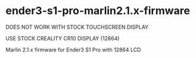 # ender3-s1-pro-marlin2.1.x-firmware
DOES NOT WORK WITH STOCK TOUCHSCREEN DISPLAY

USE STOCK CREALITY CR10 DISPLAY (12864)

Marlin 2.1.x firmware for Ender3 S1 Pro with 12864 LCD
